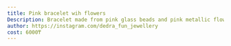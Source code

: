 ```yaml
---
title: Pink bracelet wih flowers
Description: Bracelet made from pink glass beads and pink metallic flowers
author: https://instagram.com/dedra_fun_jewellery
cost: 6000₸
---
```

